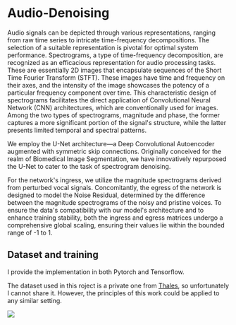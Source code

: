 # Audio-Denoising
Audio signals can be depicted through various representations, ranging from raw time series to intricate time-frequency decompositions. The selection of a suitable representation is pivotal for optimal system performance. Spectrograms, a type of time-frequency decomposition, are recognized as an efficacious representation for audio processing tasks. These are essentially 2D images that encapsulate sequences of the Short Time Fourier Transform (STFT). These images have time and frequency on their axes, and the intensity of the image showcases the potency of a particular frequency component over time. This characteristic design of spectrograms facilitates the direct application of Convolutional Neural Network (CNN) architectures, which are conventionally used for images. Among the two types of spectrograms, magnitude and phase, the former captures a more significant portion of the signal's structure, while the latter presents limited temporal and spectral patterns.

We employ the U-Net architecture—a Deep Convolutional Autoencoder augmented with symmetric skip connections. Originally conceived for the realm of Biomedical Image Segmentation, we have innovatively repurposed the U-Net to cater to the task of spectrogram denoising.

For the network's ingress, we utilize the magnitude spectrograms derived from perturbed vocal signals. Concomitantly, the egress of the network is designed to model the Noise Residual, determined by the difference between the magnitude spectrograms of the noisy and pristine voices. To ensure the data's compatibility with our model's architecture and to enhance training stability, both the ingress and egress matrices undergo a comprehensive global scaling, ensuring their values lie within the bounded range of -1 to 1.


## Dataset and training 

I provide the implementation in both Pytorch and Tensorflow.

The dataset used in this roject is a private one from [Thales](https://www.thalesgroup.com/fr), so unfortunately I cannot share it. However, the principles of this work could be applied to any similar setting. 

![](assests/predicted_vs_gt_truth.png)
